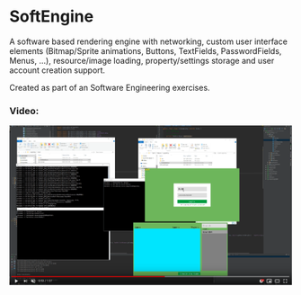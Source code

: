 SoftEngine
============

A software based rendering engine with networking, custom user interface elements (Bitmap/Sprite animations, Buttons, TextFields, PasswordFields, Menus, ...), resource/image loading, property/settings storage and user account creation support.

Created as part of an Software Engineering exercises.

### Video:
[![SoftEngine](img_001_youtubePreview.png)](https://www.youtube.com/watch?v=dpM582QhSA0&feature=youtu.be)